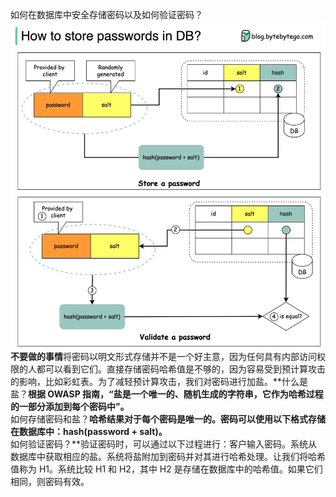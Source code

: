如何在数据库中安全存储密码以及如何验证密码？![](../images/salt.jpg)**不要做的事情**将密码以明文形式存储并不是一个好主意，因为任何具有内部访问权限的人都可以看到它们。直接存储密码哈希值是不够的，因为容易受到预计算攻击的影响，比如彩虹表。为了减轻预计算攻击，我们对密码进行加盐。**什么是盐？**根据 OWASP 指南，“盐是一个唯一的、随机生成的字符串，它作为哈希过程的一部分添加到每个密码中”。**  
如何存储密码和盐？**哈希结果对于每个密码是唯一的。密码可以使用以下格式存储在数据库中：hash(password + salt)。**  
如何验证密码？**验证密码时，可以通过以下过程进行：客户输入密码。系统从数据库中获取相应的盐。系统将盐附加到密码并对其进行哈希处理。让我们将哈希值称为 H1。系统比较 H1 和 H2，其中 H2 是存储在数据库中的哈希值。如果它们相同，则密码有效。